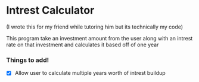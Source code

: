 # Intrest Calculator 

(I wrote this for my friend  while tutoring him but its technically my code)

This program take an investment amount from the user along with an intrest rate on that investment and calculates it based off of one year


### Things to add!
- [x] Allow user to calculate multiple years worth of intrest buildup
